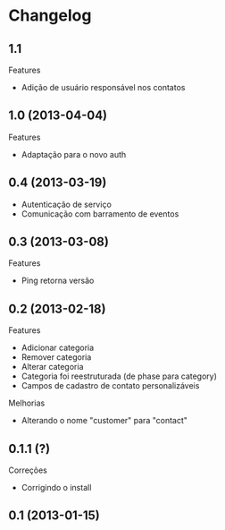 Changelog
=========

## 1.1

Features
- Adição de usuário responsável nos contatos

## 1.0 (2013-04-04)

Features
- Adaptação para o novo auth

## 0.4 (2013-03-19)
- Autenticação de serviço
- Comunicação com barramento de eventos

## 0.3 (2013-03-08)

Features
- Ping retorna versão

## 0.2 (2013-02-18)

Features
- Adicionar categoria
- Remover categoria
- Alterar categoria
- Categoria foi reestruturada (de phase para category)
- Campos de cadastro de contato personalizáveis

Melhorias
- Alterando o nome "customer" para "contact"

## 0.1.1 (?)

Correções
- Corrigindo o install

## 0.1 (2013-01-15)
